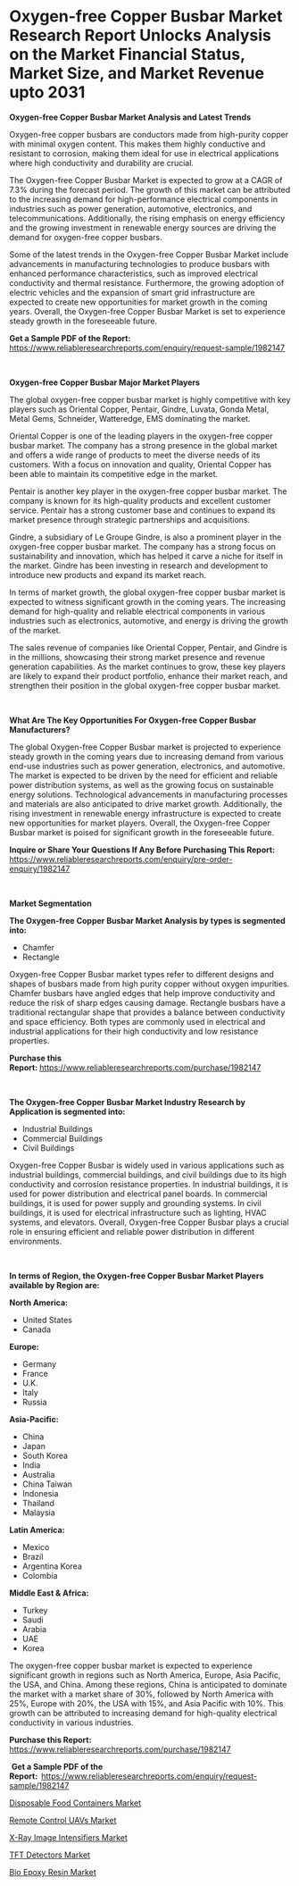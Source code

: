 <p><h1>Oxygen-free Copper Busbar Market Research Report Unlocks Analysis on the Market Financial Status, Market Size, and Market Revenue upto 2031</h1></p><p><strong>Oxygen-free Copper Busbar Market Analysis and Latest Trends</strong></p>
<p><p>Oxygen-free copper busbars are conductors made from high-purity copper with minimal oxygen content. This makes them highly conductive and resistant to corrosion, making them ideal for use in electrical applications where high conductivity and durability are crucial.</p><p>The Oxygen-free Copper Busbar Market is expected to grow at a CAGR of 7.3% during the forecast period. The growth of this market can be attributed to the increasing demand for high-performance electrical components in industries such as power generation, automotive, electronics, and telecommunications. Additionally, the rising emphasis on energy efficiency and the growing investment in renewable energy sources are driving the demand for oxygen-free copper busbars.</p><p>Some of the latest trends in the Oxygen-free Copper Busbar Market include advancements in manufacturing technologies to produce busbars with enhanced performance characteristics, such as improved electrical conductivity and thermal resistance. Furthermore, the growing adoption of electric vehicles and the expansion of smart grid infrastructure are expected to create new opportunities for market growth in the coming years. Overall, the Oxygen-free Copper Busbar Market is set to experience steady growth in the foreseeable future.</p></p>
<p><strong>Get a Sample PDF of the Report:&nbsp;</strong> <a href="https://www.reliableresearchreports.com/enquiry/request-sample/1982147">https://www.reliableresearchreports.com/enquiry/request-sample/1982147</a></p>
<p>&nbsp;</p>
<p><strong>Oxygen-free Copper Busbar Major Market Players</strong></p>
<p><p>The global oxygen-free copper busbar market is highly competitive with key players such as Oriental Copper, Pentair, Gindre, Luvata, Gonda Metal, Metal Gems, Schneider, Watteredge, EMS dominating the market. </p><p>Oriental Copper is one of the leading players in the oxygen-free copper busbar market. The company has a strong presence in the global market and offers a wide range of products to meet the diverse needs of its customers. With a focus on innovation and quality, Oriental Copper has been able to maintain its competitive edge in the market.</p><p>Pentair is another key player in the oxygen-free copper busbar market. The company is known for its high-quality products and excellent customer service. Pentair has a strong customer base and continues to expand its market presence through strategic partnerships and acquisitions.</p><p>Gindre, a subsidiary of Le Groupe Gindre, is also a prominent player in the oxygen-free copper busbar market. The company has a strong focus on sustainability and innovation, which has helped it carve a niche for itself in the market. Gindre has been investing in research and development to introduce new products and expand its market reach.</p><p>In terms of market growth, the global oxygen-free copper busbar market is expected to witness significant growth in the coming years. The increasing demand for high-quality and reliable electrical components in various industries such as electronics, automotive, and energy is driving the growth of the market.</p><p>The sales revenue of companies like Oriental Copper, Pentair, and Gindre is in the millions, showcasing their strong market presence and revenue generation capabilities. As the market continues to grow, these key players are likely to expand their product portfolio, enhance their market reach, and strengthen their position in the global oxygen-free copper busbar market.</p></p>
<p>&nbsp;</p>
<p><strong>What Are The Key Opportunities For Oxygen-free Copper Busbar Manufacturers?</strong></p>
<p><p>The global Oxygen-free Copper Busbar market is projected to experience steady growth in the coming years due to increasing demand from various end-use industries such as power generation, electronics, and automotive. The market is expected to be driven by the need for efficient and reliable power distribution systems, as well as the growing focus on sustainable energy solutions. Technological advancements in manufacturing processes and materials are also anticipated to drive market growth. Additionally, the rising investment in renewable energy infrastructure is expected to create new opportunities for market players. Overall, the Oxygen-free Copper Busbar market is poised for significant growth in the foreseeable future.</p></p>
<p><strong>Inquire or Share Your Questions If Any Before Purchasing This Report:</strong> <a href="https://www.reliableresearchreports.com/enquiry/pre-order-enquiry/1982147">https://www.reliableresearchreports.com/enquiry/pre-order-enquiry/1982147</a></p>
<p>&nbsp;</p>
<p><strong>Market Segmentation</strong></p>
<p><strong>The Oxygen-free Copper Busbar Market Analysis by types is segmented into:</strong></p>
<p><ul><li>Chamfer</li><li>Rectangle</li></ul></p>
<p><p>Oxygen-free Copper Busbar market types refer to different designs and shapes of busbars made from high purity copper without oxygen impurities. Chamfer busbars have angled edges that help improve conductivity and reduce the risk of sharp edges causing damage. Rectangle busbars have a traditional rectangular shape that provides a balance between conductivity and space efficiency. Both types are commonly used in electrical and industrial applications for their high conductivity and low resistance properties.</p></p>
<p><strong>Purchase this Report:&nbsp;</strong><a href="https://www.reliableresearchreports.com/purchase/1982147">https://www.reliableresearchreports.com/purchase/1982147</a></p>
<p>&nbsp;</p>
<p><strong>The Oxygen-free Copper Busbar Market Industry Research by Application is segmented into:</strong></p>
<p><ul><li>Industrial Buildings</li><li>Commercial Buildings</li><li>Civil Buildings</li></ul></p>
<p><p>Oxygen-free Copper Busbar is widely used in various applications such as industrial buildings, commercial buildings, and civil buildings due to its high conductivity and corrosion resistance properties. In industrial buildings, it is used for power distribution and electrical panel boards. In commercial buildings, it is used for power supply and grounding systems. In civil buildings, it is used for electrical infrastructure such as lighting, HVAC systems, and elevators. Overall, Oxygen-free Copper Busbar plays a crucial role in ensuring efficient and reliable power distribution in different environments.</p></p>
<p>&nbsp;</p>
<p><strong>In terms of Region, the Oxygen-free Copper Busbar Market Players available by Region are:</strong></p>
<p>
    <p> <strong> North America: </strong>
        <ul>
            <li>United States</li>
            <li>Canada</li>
        </ul>
        </p> 
    <p> <strong> Europe: </strong>
        <ul>
            <li>Germany</li>
            <li>France</li>
            <li>U.K.</li>
            <li>Italy</li>
            <li>Russia</li>
        </ul>
        </p> 
    <p> <strong> Asia-Pacific: </strong>
        <ul>
            <li>China</li>
            <li>Japan</li>
            <li>South Korea</li>
            <li>India</li>
            <li>Australia</li>
            <li>China Taiwan</li>
            <li>Indonesia</li>
            <li>Thailand</li>
            <li>Malaysia</li>
        </ul>
        </p> 
    <p> <strong> Latin America: </strong>
        <ul>
            <li>Mexico</li>
            <li>Brazil</li>
            <li>Argentina Korea</li>
            <li>Colombia</li>
        </ul>
        </p> 
    <p> <strong> Middle East & Africa: </strong>
        <ul>
            <li>Turkey</li>
            <li>Saudi</li>
            <li>Arabia</li>
            <li>UAE</li>
            <li>Korea</li>
        </ul>
    </p>
    </p>
<p><p>The oxygen-free copper busbar market is expected to experience significant growth in regions such as North America, Europe, Asia Pacific, the USA, and China. Among these regions, China is anticipated to dominate the market with a market share of 30%, followed by North America with 25%, Europe with 20%, the USA with 15%, and Asia Pacific with 10%. This growth can be attributed to increasing demand for high-quality electrical conductivity in various industries.</p></p>
<p><strong>Purchase this Report: </strong><a href="https://www.reliableresearchreports.com/purchase/1982147">https://www.reliableresearchreports.com/purchase/1982147</a></p>
<p>&nbsp;<strong>Get a Sample PDF of the Report:&nbsp;&nbsp;</strong><a href="https://www.reliableresearchreports.com/enquiry/request-sample/1982147">https://www.reliableresearchreports.com/enquiry/request-sample/1982147</a></p>
<p><strong></strong></p>
<p><p><a href="https://view.publitas.com/reportprime-1/disposable-food-containers-market-research-report-unlocks-analysis-on-the-market-financial-status-market-size-and-market-revenue-upto-2031/">Disposable Food Containers Market</a></p><p><a href="https://faithful-glue-af3.notion.site/Remote-Control-UAVs-Market-Analysis-Examines-its-Scope-on-Growth-Opportunities-and-Forecasted-Trend-c213876cc7ef4667ac368faa6783b26e">Remote Control UAVs Market</a></p><p><a href="https://angry-finch-aaf.notion.site/X-Ray-Image-Intensifiers-Market-Research-Report-Provides-Critical-Insights-that-can-help-Shape-Busin-4f9b4dfd5c5c429bb00ae546bd39918c">X-Ray Image Intensifiers Market</a></p><p><a href="https://chivalrous-flock-a86.notion.site/TFT-Detectors-Market-Research-Report-The-Key-To-Successful-Business-Strategy-Forecasted-for-Period--b82f2b48974544f4af584bb8166b0c3c">TFT Detectors Market</a></p><p><a href="https://view.publitas.com/reportprime-1/bio-epoxy-resin-market-offers-provide-insightful-data-for-the-time-period-from-2024-to-2031-and-also-provide-analysis-based-on-application-type-and-region/">Bio Epoxy Resin Market</a></p></p>